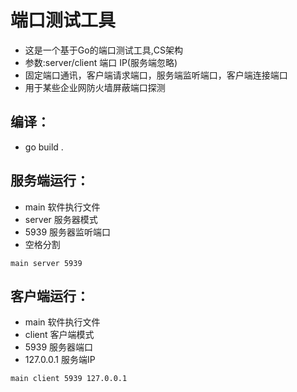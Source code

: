 # 端口测试工具
- 这是一个基于Go的端口测试工具,CS架构
- 参数:server/client 端口 IP(服务端忽略)
- 固定端口通讯，客户端请求端口，服务端监听端口，客户端连接端口
- 用于某些企业网防火墙屏蔽端口探测

## 编译：
- go build .

## 服务端运行：
- main 软件执行文件
- server 服务器模式
- 5939 服务器监听端口
- 空格分割
```
main server 5939
```
## 客户端运行：
- main 软件执行文件
- client 客户端模式
- 5939 服务器端口
- 127.0.0.1 服务端IP
```
main client 5939 127.0.0.1
```
